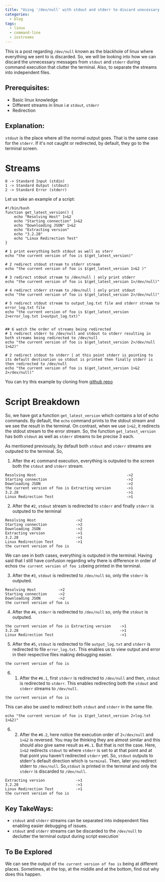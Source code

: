 ```yaml
---
title: "Using '/dev/null' with stdout and stderr to discard unecessary outputs"
categories:
  - blog
tags:
  - linux
  - command-line
  - iostreams
---
```


This is a post regarding `/dev/null` known as the blackhole of linux where everything we sent to is discarded. So, we will be looking into how we can discard the unnecessary messages from `stdout` and `stderr` during command execution that clutter the terminal. Also, to separate the streams into independent files.

## Prerequisites:

- Basic linux knowledge
- Different streams in linux i.e `stdout`, `stderr`
- Redirection

## Explanation:

`stdout` is the place where all the normal output goes. That is the same case for the `stderr`. If it's not caught or redirected, by default, they
go to the terminal screen.

# Streams

```
0 -> Standard Input (stdin)
1 -> Standard Output (stdout)
2 -> Standard Error (stderr)
```

Let us take an example of a script:

```
#!/bin/bash
function get_latest_version() {
	echo "Resolving Host" 1>&2
	echo "Starting connection" 1>&2
	echo "Downloading JSON" 1>&2
	echo "Extracting version"
	echo "3.2.28"
	echo "Linux Redirection Test"
}

# 1 print everything both stdout as well as sterr
echo "the current version of foo is $(get_latest_version)"

# 2 redirect stdout stream to stderr stream
echo "the current version of foo is $(get_latest_version 1>&2 )"

# 3 redirect stdout stream to /dev/null | only print stderr
echo "the current version of foo is $(get_latest_version 1>/dev/null)"

# 4 redirect stderr stream to /dev/null | only print stdout
echo "the current version of foo is $(get_latest_version 2>/dev/null)"

# 5 redirect stdout stream to output_log.txt file and stderr stream to error_log.txt file
echo "the current version of foo is $(get_latest_version 2>error_log.txt 1>output_log.txt)"


## 6 watch the order of streams being redirected
# 1 redirect stderr to /dev/null and stdout to stderr resulting in both streams being redirected to /dev/null
echo "the current version of foo is $(get_latest_version 2>/dev/null 1>&2)"

# 2 redirect stdout to stderr | at this point stderr is pointing to its default destination so stdout is printed then finally stderr is then redirected to /dev/null
echo "the current version of foo is $(get_latest_version 1>&2 2>/dev/null)"

```

You can try this example by cloning from [github repo][github-linux-redirection-link]

# Script Breakdown

So, we have got a function `get_latest_version` which contains a lot of echo commands. By default, the `echo` command prints to the stdout stream and we see the result in the terminal. On contrast, when we use `1>&2`, it redirects the stdout stream to the error stream. So, the function `get_latest_version` has both `stdout` as well as `stderr` streams to be precise 3 each.

As mentioned previously, by default both `stdout` and `stderr` streams are outputed to the terminal. So,

1. After the `#1` command execution, everything is outputed to the screen both the `stdout` and `stderr` stream.

```
Resolving Host                                         ->2
Starting connection                                    ->2
Downloading JSON                                       ->2
the current version of foo is Extracting version       ->1
3.2.28                                                 ->1
Linux Redirection Test                                 ->1
```

2. After the `#2`, `stdout` stream is redirected to `stderr` and finally `stderr` is outputed to the terminal

```
Resolving Host                  ->2
Starting connection             ->2
Downloading JSON                ->2
Extracting version              ->1
3.2.28                          ->1
Linux Redirection Test          ->1
the current version of foo is
```

We can see in both cases, everything is outputed in the terminal. Having said that I still have confusion regarding why there is difference in order of echos `the current version of foo is`being printed in the terminal.

3. After the `#3`, `stdout` is redirected to `/dev/null` so, only the `stderr` is outputed.

```
Resolving Host          ->2
Starting connection     ->2
Downloading JSON        ->2
the current version of foo is
```

4. After the `#4`, `stderr` is redirected to `/dev/null` so, only the `stdout` is outputed.

```
the current version of foo is Extracting version    ->1
3.2.28                                              ->1
Linux Redirection Test                              ->1
```

5. After the `#5`, `stdout` is redirected to file `output_log.txt` and `stderr` is redirected to file `error_log.txt`.
   This enables us to view output and error in their respective files making debugging easier.

```
the current version of foo is
```

6. 1. After the `#6.1`, first `stderr` is redirected to `/dev/null` and then, `stdout` is redirected to `stderr`. This enables redirecting both the `stdout` and `stderr` streams to `/dev/null`.

```
the current version of foo is
```

This can also be used to redirect both `stdout` and `stderr` in the same file.

```
echo "the current version of foo is $(get_latest_version 2>log.txt 1>&2)"
```

6. 2. After the `#6.2`, here notice the execution order of `2>/dev/null` and `1>&2` is reversed. You may be thinking they are almost similar and this should also give same result as `#6.1`. But that is not the case. Here, `1>&2` redirects `stdout` to where `stderr` is set to at that point and at that point you haven't redirected `stderr` yet. So, `stdout` outputs to stderr's default direction which is `terminal`. Then, later you redirect stderr to `/dev/null`. So,`stdout` is printed in the terminal and only the `stderr` is discarded to `/dev/null`.

```
Extracting version              ->1
3.2.28                          ->1
Linux Redirection Test          ->1
the current version of foo is
```

## Key TakeWays:

- `stdout` and `stderr` streams can be separated into independent files enabling easier debugging of issues.
- `stdout` and `stderr` streams can be discarded to the `/dev/null` to declutter the terminal output during script execution`

## To Be Explored

We can see the output of `the current version of foo is` being at different places. Sometimes, at the top, at the middle and at the bottom, find out why does this happen.

[github-linux-redirection-link]: https://github.com/xerox007/linux-playground/blob/master/linux_redirection.sh
